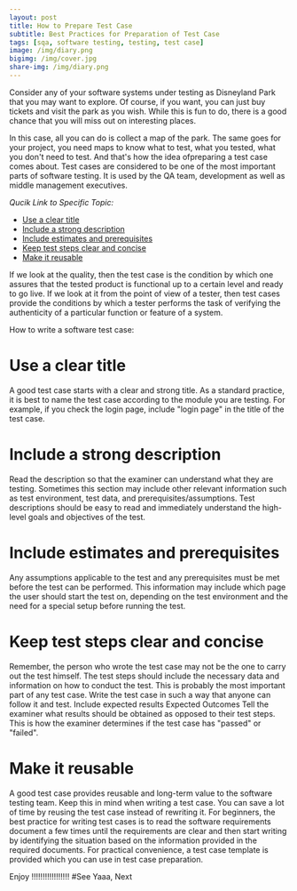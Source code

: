 ```yaml
---
layout: post
title: How to Prepare Test Case
subtitle: Best Practices for Preparation of Test Case 
tags: [sqa, software testing, testing, test case]
image: /img/diary.png
bigimg: /img/cover.jpg
share-img: /img/diary.png
---
```


Consider any of your software systems under testing as Disneyland Park that you may want to explore. Of course, if you want, you can just buy tickets and visit the park as you wish. While this is fun to do, there is a good chance that you will miss out on interesting places. 

In this case, all you can do is collect a map of the park. The same goes for your project, you need maps to know what to test, what you tested, what you don't need to test. And that's how the idea of ​​preparing a test case comes about. Test cases are considered to be one of the most important parts of software testing. It is used by the QA team, development as well as middle management executives.

_Qucik Link to Specific Topic:_
- [Use a clear title](#use-a-clear-title)
- [Include a strong description](#include-a-strong-description)
- [Include estimates and prerequisites](#include-estimates-and-prerequisites)
- [Keep test steps clear and concise](#keep-test-steps-clear-and-concise)
- [Make it reusable](#make-it-reusable)


If we look at the quality, then the test case is the condition by which one assures that the tested product is functional up to a certain level and ready to go live.
If we look at it from the point of view of a tester, then test cases provide the conditions by which a tester performs the task of verifying the authenticity of a particular function or feature of a system.
 
How to write a software test case:

# Use a clear title
A good test case starts with a clear and strong title. As a standard practice, it is best to name the test case according to the module you are testing. For example, if you check the login page, include "login page" in the title of the test case.

# Include a strong description
Read the description so that the examiner can understand what they are testing. Sometimes this section may include other relevant information such as test environment, test data, and prerequisites/assumptions. Test descriptions should be easy to read and immediately understand the high-level goals and objectives of the test.

# Include estimates and prerequisites
Any assumptions applicable to the test and any prerequisites must be met before the test can be performed. This information may include which page the user should start the test on, depending on the test environment and the need for a special setup before running the test.

# Keep test steps clear and concise
Remember, the person who wrote the test case may not be the one to carry out the test himself. The test steps should include the necessary data and information on how to conduct the test. This is probably the most important part of any test case. Write the test case in such a way that anyone can follow it and test.
Include expected results
Expected Outcomes Tell the examiner what results should be obtained as opposed to their test steps. This is how the examiner determines if the test case has "passed" or "failed".

# Make it reusable
A good test case provides reusable and long-term value to the software testing team. Keep this in mind when writing a test case. You can save a lot of time by reusing the test case instead of rewriting it.
For beginners, the best practice for writing test cases is to read the software requirements document a few times until the requirements are clear and then start writing by identifying the situation based on the information provided in the required documents. For practical convenience, a test case template is provided which you can use in test case preparation.



Enjoy !!!!!!!!!!!!!!!!!
#See Yaaa, Next
